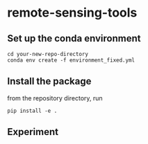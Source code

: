 # remote-sensing-tools

## Set up the conda environment
````
cd your-new-repo-directory
conda env create -f environment_fixed.yml
````

## Install the package
from the repository directory, run
```
pip install -e .
```

## Experiment
